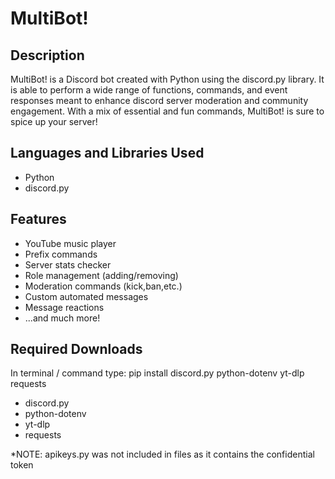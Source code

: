 <h1>MultiBot!</h1>

<h2>Description</h2>
MultiBot! is a Discord bot created with Python using the discord.py library. It is able to perform a wide range of functions, commands, and event responses meant to enhance discord server moderation and community engagement. With a mix of essential and fun commands, MultiBot! is sure to spice up your server!
<br />

<h2>Languages and Libraries Used</h2>
<ul>
    <li>Python</li>
    <li>discord.py</li>
</ul>

<h2>Features</h2>
<ul>
    <li>YouTube music player</li>
    <li>Prefix commands</li>
    <li>Server stats checker</li>
    <li>Role management (adding/removing)</li>
    <li>Moderation commands (kick,ban,etc.)</li>
    <li>Custom automated messages</li>
    <li>Message reactions</li>
    <li>...and much more!</li>
</ul>

<h2>Required Downloads</h2>
In terminal / command type: pip install discord.py python-dotenv yt-dlp requests

<ul>
    <li>discord.py</li>
    <li>python-dotenv</li>
    <li>yt-dlp</li>
    <li>requests</li>
</ul>

*NOTE: apikeys.py was not included in files as it contains the confidential token
